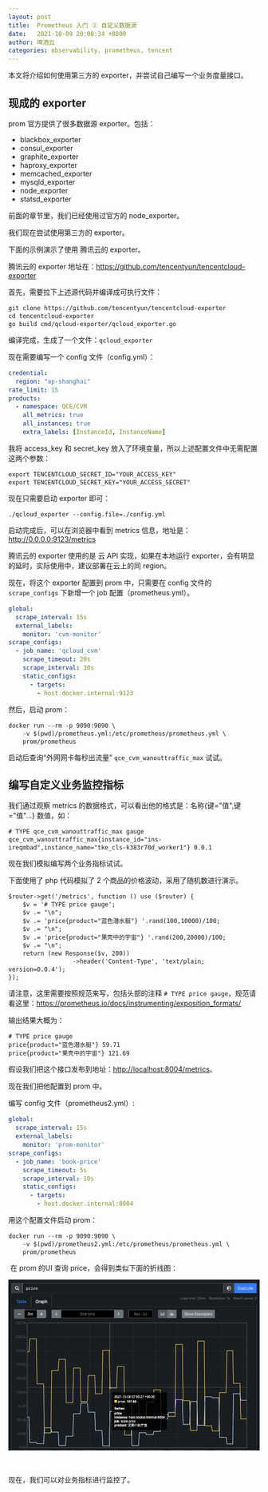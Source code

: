 ```yaml
---
layout: post
title:  Prometheus 入门 ② 自定义数据源
date:   2021-10-09 20:08:34 +0800
author: 啤酒云
categories: observability, prometheus, tencent
---
```


​本文将介绍如何使用第三方的 exporter，并尝试自己编写一个业务度量接口。

## 现成的 exporter

prom 官方提供了很多数据源 exporter。包括：

- blackbox_exporter
- consul_exporter
- graphite_exporter
- haproxy_exporter
- memcached_exporter
- mysqld_exporter
- node_exporter
- statsd_exporter

前面的章节里，我们已经使用过官方的 node_exporter。

我们现在尝试使用第三方的 exporter。

下面的示例演示了使用 腾讯云的 exporter。

腾讯云的 exporter 地址在：<https://github.com/tencentyun/tencentcloud-exporter>

首先，需要拉下上述源代码并编译成可执行文件：

```shell
git clone https://github.com/tencentyun/tencentcloud-exporter
cd tencentcloud-exporter
go build cmd/qcloud-exporter/qcloud_exporter.go
```

编译完成，生成了一个文件：`qcloud_exporter`

现在需要编写一个 config 文件（config.yml）：

```yaml
credential:
  region: "ap-shanghai"
rate_limit: 15
products:
  - namespace: QCE/CVM
    all_metrics: true
    all_instances: true
    extra_labels: [InstanceId, InstanceName]
```

我将 access_key 和 secret_key 放入了环境变量，所以上述配置文件中无需配置这两个参数：

```shell
export TENCENTCLOUD_SECRET_ID="YOUR_ACCESS_KEY"
export TENCENTCLOUD_SECRET_KEY="YOUR_ACCESS_SECRET"
```

现在只需要启动 exporter 即可：

```shell
./qcloud_exporter --config.file=./config.yml
```

启动完成后，可以在浏览器中看到 metrics 信息，地址是：<http://0.0.0.0:9123/metrics>

腾讯云的 exporter 使用的是 云 API 实现，如果在本地运行 exporter，会有明显的延时，实际使用中，建议部署在云上的同 region。

现在，将这个 exporter 配置到 prom 中，只需要在 config 文件的 `scrape_configs` 下新增一个 job 配置（prometheus.yml）。

```yaml
global:
  scrape_interval: 15s
  external_labels:
    monitor: 'cvm-monitor'
scrape_configs:
  - job_name: 'qcloud_cvm'
    scrape_timeout: 20s
    scrape_interval: 30s
    static_configs:
      - targets:
        - host.docker.internal:9123
```

然后，启动 prom：

```shell
docker run --rm -p 9090:9090 \
    -v $(pwd)/prometheus.yml:/etc/prometheus/prometheus.yml \
    prom/prometheus
```

启动后查询“外网网卡每秒出流量” `qce_cvm_wanouttraffic_max` 试试。

## 编写自定义业务监控指标

我们通过观察 metrics 的数据格式，可以看出他的格式是：名称{键="值",键="值"...} 数值，如：

```shell
# TYPE qce_cvm_wanouttraffic_max gauge
qce_cvm_wanouttraffic_max{instance_id="ins-ireqmbad",instance_name="tke_cls-k383r70d_worker1"} 0.0.1
```

现在我们模拟编写两个业务指标试试。

下面使用了 php 代码模拟了 2 个商品的价格波动，采用了随机数进行演示。

```shell
$router->get('/metrics', function () use ($router) {
    $v = '# TYPE price gauge';
    $v .= "\n";
    $v .= 'price{product="蓝色潜水艇"} '.rand(100,10000)/100;
    $v .= "\n";
    $v .= 'price{product="果壳中的宇宙"} '.rand(200,20000)/100;
    $v .= "\n";
    return (new Response($v, 200))
                  ->header('Content-Type', 'text/plain; version=0.0.4');
});
```

请注意，这里需要按照规范来写，包括头部的注释 `# TYPE price gauge`，规范请看这里：<https://prometheus.io/docs/instrumenting/exposition_formats/>

输出结果大概为：

```shell
# TYPE price gauge
price{product="蓝色潜水艇"} 59.71
price{product="果壳中的宇宙"} 121.69
```

假设我们把这个接口发布到地址：<http://localhost:8004/metrics>。

现在我们把他配置到 prom 中。

编写 config 文件（prometheus2.yml）:

```yaml
global:
  scrape_interval: 15s
  external_labels:
    monitor: 'prom-monitor'
scrape_configs:
  - job_name: 'book-price'
    scrape_timeout: 5s
    scrape_interval: 10s
    static_configs:
      - targets:
        - host.docker.internal:8004
```

用这个配置文件启动 prom：

```shell
docker run --rm -p 9090:9090 \
    -v $(pwd)/prometheus2.yml:/etc/prometheus/prometheus.yml \
    prom/prometheus
```

​
在 prom 的UI 查询 price，会得到类似下面的折线图：

![自定义业务指标监控](/assets/posts/observability/custom-metrics.png)

​

现在，我们可以对业务指标进行监控了。

​
